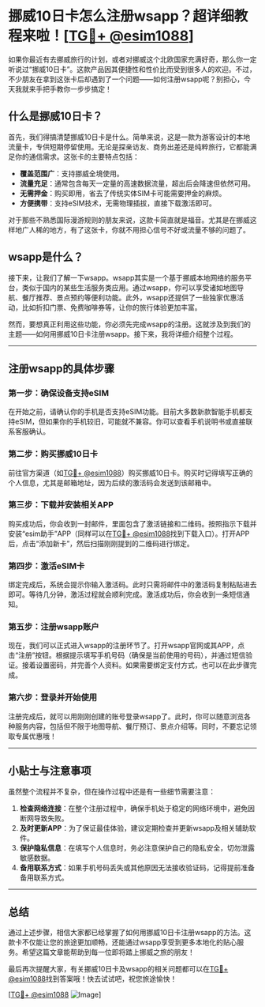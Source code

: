 # 挪威10日卡怎么注册wsapp？超详细教程来啦！[[TG💪+ @esim1088](https://t.me/s/esim1088)]

如果你最近有去挪威旅行的计划，或者对挪威这个北欧国家充满好奇，那么你一定听说过“挪威10日卡”。这款产品因其便捷性和性价比而受到很多人的欢迎。不过，不少朋友在拿到这张卡后却遇到了一个问题——如何注册wsapp呢？别担心，今天我就来手把手教你一步步搞定！

## 什么是挪威10日卡？

首先，我们得搞清楚挪威10日卡是什么。简单来说，这是一款为游客设计的本地流量卡，专供短期停留使用。无论是探亲访友、商务出差还是纯粹旅行，它都能满足你的通信需求。这张卡的主要特点包括：

- **覆盖范围广**：支持挪威全境使用。
- **流量充足**：通常包含每天一定量的高速数据流量，超出后会降速但依然可用。
- **无需押金**：购买即用，省去了传统实体SIM卡可能需要押金的麻烦。
- **方便携带**：支持eSIM技术，无需物理插拔，直接下载激活即可。

对于那些不熟悉国际漫游规则的朋友来说，这款卡简直就是福音。尤其是在挪威这样地广人稀的地方，有了这张卡，你就不用担心信号不好或流量不够的问题了。

## wsapp是什么？

接下来，让我们了解一下wsapp。wsapp其实是一个基于挪威本地网络的服务平台，类似于国内的某些生活服务类应用。通过wsapp，你可以享受诸如地图导航、餐厅推荐、景点预约等便利功能。此外，wsapp还提供了一些独家优惠活动，比如折扣门票、免费咖啡券等，让你的旅行体验更加丰富。

然而，要想真正利用这些功能，你必须先完成wsapp的注册。这就涉及到我们的主题——如何用挪威10日卡注册wsapp。接下来，我将详细介绍整个过程。

---

## 注册wsapp的具体步骤

### 第一步：确保设备支持eSIM

在开始之前，请确认你的手机是否支持eSIM功能。目前大多数新款智能手机都支持eSIM，但如果你的手机较旧，可能就不兼容。你可以查看手机说明书或直接联系客服确认。

### 第二步：购买挪威10日卡

前往官方渠道（如[TG💪+ @esim1088](https://t.me/s/esim1088)）购买挪威10日卡。购买时记得填写正确的个人信息，尤其是邮箱地址，因为后续的激活码会发送到该邮箱中。

### 第三步：下载并安装相关APP

购买成功后，你会收到一封邮件，里面包含了激活链接和二维码。按照指示下载并安装“esim助手”APP（同样可以在[TG💪+ @esim1088](https://t.me/s/esim1088)找到下载入口）。打开APP后，点击“添加新卡”，然后扫描刚刚提到的二维码进行绑定。

### 第四步：激活eSIM卡

绑定完成后，系统会提示你输入激活码。此时只需将邮件中的激活码复制粘贴进去即可。等待几分钟，激活过程就会顺利完成。激活成功后，你会收到一条短信通知。

### 第五步：注册wsapp账户

现在，我们可以正式进入wsapp的注册环节了。打开wsapp官网或其APP，点击“注册”按钮。根据提示填写手机号码（确保是当前使用的号码），并通过短信验证。接着设置密码，并完善个人资料。如果需要绑定支付方式，也可以在此步骤完成。

### 第六步：登录并开始使用

注册完成后，就可以用刚刚创建的账号登录wsapp了。此时，你可以随意浏览各种服务内容，包括但不限于地图导航、餐厅预订、景点介绍等。同时，不要忘记领取专属优惠哦！

---

## 小贴士与注意事项

虽然整个流程并不复杂，但在操作过程中还是有一些细节需要注意：

1. **检查网络连接**：在整个注册过程中，确保手机处于稳定的网络环境中，避免因断网导致失败。
2. **及时更新APP**：为了保证最佳体验，建议定期检查并更新wsapp及相关辅助软件。
3. **保护隐私信息**：在填写个人信息时，务必注意保护自己的隐私安全，切勿泄露敏感数据。
4. **备用联系方式**：如果手机号码丢失或其他原因无法接收验证码，记得提前准备备用联系方式。

---

## 总结

通过上述步骤，相信大家都已经掌握了如何用挪威10日卡注册wsapp的方法。这款卡不仅能让您的旅途更加顺畅，还能通过wsapp享受到更多本地化的贴心服务。希望这篇文章能帮助到每一位即将踏上挪威之旅的朋友！

最后再次提醒大家，有关挪威10日卡及wsapp的相关问题都可以在[TG💪+ @esim1088](https://t.me/s/esim1088)找到答案哦！快去试试吧，祝您旅途愉快！

[[TG💪+ @esim1088](https://t.me/s/esim1088) ![Image](https://i.postimg.cc/4NQfJmqS/Snipaste-2025-05-13-00-14-12.png)]